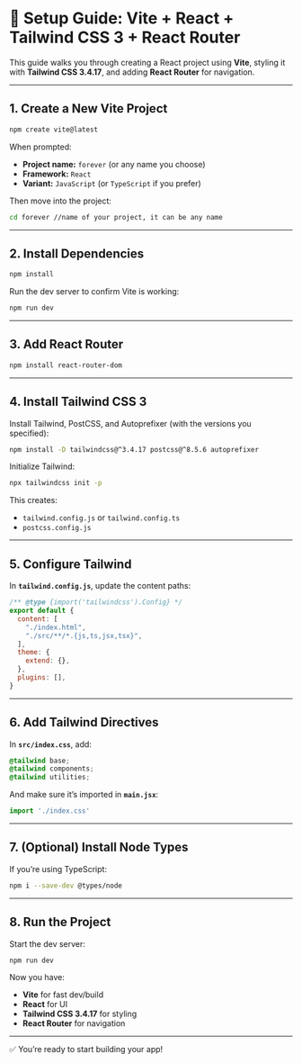 # 🚀 Setup Guide: Vite + React + Tailwind CSS 3 + React Router

This guide walks you through creating a React project using **Vite**, styling it with **Tailwind CSS 3.4.17**, and adding **React Router** for navigation.

---

## 1. Create a New Vite Project

```bash
npm create vite@latest
```

When prompted:

* **Project name:** `forever` (or any name you choose)
* **Framework:** `React`
* **Variant:** `JavaScript` (or `TypeScript` if you prefer)

Then move into the project:

```bash
cd forever //name of your project, it can be any name
```

---

## 2. Install Dependencies

```bash
npm install
```

Run the dev server to confirm Vite is working:

```bash
npm run dev
```

---

## 3. Add React Router

```bash
npm install react-router-dom
```

---

## 4. Install Tailwind CSS 3

Install Tailwind, PostCSS, and Autoprefixer (with the versions you specified):

```bash
npm install -D tailwindcss@^3.4.17 postcss@^8.5.6 autoprefixer
```

Initialize Tailwind:

```bash
npx tailwindcss init -p
```

This creates:

* `tailwind.config.js` or `tailwind.config.ts`
* `postcss.config.js`

---

## 5. Configure Tailwind

In **`tailwind.config.js`**, update the content paths:

```js
/** @type {import('tailwindcss').Config} */
export default {
  content: [
    "./index.html",
    "./src/**/*.{js,ts,jsx,tsx}",
  ],
  theme: {
    extend: {},
  },
  plugins: [],
}
```

---

## 6. Add Tailwind Directives

In **`src/index.css`**, add:

```css
@tailwind base;
@tailwind components;
@tailwind utilities;
```

And make sure it’s imported in **`main.jsx`**:

```jsx
import './index.css'
```

---

## 7. (Optional) Install Node Types

If you’re using TypeScript:

```bash
npm i --save-dev @types/node
```

---

## 8. Run the Project

Start the dev server:

```bash
npm run dev
```

Now you have:

* **Vite** for fast dev/build
* **React** for UI
* **Tailwind CSS 3.4.17** for styling
* **React Router** for navigation

---

✅ You’re ready to start building your app!
